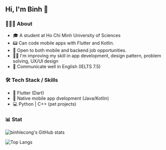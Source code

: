 ## Hi, I'm Binh 👋

### 👨🏻‍💻 About
- 🎓 A student at Ho Chi Minh University of Sciences
- 📟 Can code mobile apps with Flutter and Kotlin.
- 🙌 Open to both mobile and backend job opportunities.
- 🏃‍♂️ I'm improving my skill in app development, design pattern, problem solving, UX/UI design
- 💬 Communicate well in English (IELTS 7.5)

### 🛠 Tech Stack / Skills
- 🎯 Flutter (Dart)
- 📱 Native mobile app dvelopment (Java/Kotlin)
- 💻 Python | C++ (pet projects)

### 📊 Stat
![binhlecong's GitHub stats](https://github-readme-stats.vercel.app/api?username=binhlecong&show_icons=true&theme=cobalt)

![Top Langs](https://github-readme-stats.vercel.app/api/top-langs/?username=binhlecong&theme=nightowl&layout=compact)
